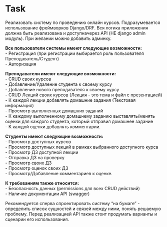 # Task
Реализовать систему по проведению онлайн курсов. Подразумевается использование фреймворков Django/DRF. Вся логика приложения должна быть реализована и доступначерез API (НЕ django admin модуль). При желании можно добавить админку.  

**Все пользователи системы имеют следующие возможности:**  
    - Регистрация (при регистрации выбирается роль пользователя Преподаватель/Студент)  
    - Авторизация  

**Преподаватели имеют следующие возможности:**  
    - CRUD своих курсов  
    - Добавление/Удаление студента к своему курсу  
    - Добавление нового преподавателя к своему курсу  
    - CRUD Лекций своих курсов (Лекция - это тема и файл с презентацией)  
    - К каждой лекции добавлять домашние задания (Текстовая информация)  
    - Просмотр выполненных домашних заданий  
    - К каждому выполненному домашнему заданию выставлять/менять оценки для каждого студента, который отправил домашнее задание  
    - К каждой оценки добавлять комментарии.  

**Студенты имеют следующие возможности:**  
    - Просмотр доступных курсов  
    - Просмотр доступных лекций в рамках выбранного доступного курса  
    - Просмотр ДЗ доступной лекции  
    - Отправка ДЗ на проверку  
    - Просмотр своих ДЗ  
    - Просмотр оценок своих ДЗ  
    - Просмотр/Добавление комментариев к оценке.  

**К требованиям также относится:**  
    - Безопасность данных (permissions для всех CRUD действий)  
    - Наличие документации API (swagger)  

Рекомендуется сперва спроектировать систему “на бумаге” - определить список сущностей и связей между ними, понять решаемую проблему. Перед реализацией API также стоит продумать варианты и сценарии его использования.